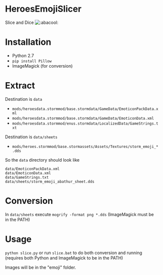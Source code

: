 # HeroesEmojiSlicer
Slice and Dice ![:abacool:](https://i.imgur.com/cEUaVLY.png)

# Installation

- Python 2.7
- `pip install Pillow`
- ImageMagick (for conversion)

# Extract

Destination is `data`

- `mods/heroesdata.stormmod/base.stormdata/GameData/EmoticonPackData.xml`
- `mods/heroesdata.stormmod/base.stormdata/GameData/EmoticonData.xml`
- `mods/heroesdata.stormmod/enus.stormdata/LocalizedData/GameStrings.txt`

Destination is `data/sheets`

- `mods/heroes.stormmod/base.stormassets/Assets/Textures/storm_emoji_*.dds`

So the `data` directory should look like

```
data/EmoticonPackData.xml
data/EmoticonData.xml
data/GameStrings.txt
data/sheets/storm_emoji_abathur_sheet.dds
```

# Conversion

In `data/sheets` execute `mogrify -format png *.dds` (ImageMagick must be in the PATH)

# Usage

`python slice.py` or run `slice.bat` to do both conversion and running (requires both Python and ImageMagick to be in the PATH)

Images will be in the "emoji" folder.
